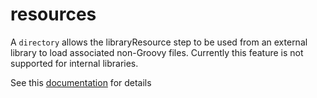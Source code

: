 # resources

A `directory` allows the libraryResource step to be used from an external library to load associated non-Groovy files. 
Currently this feature is not supported for internal libraries.

See this [documentation](https://jenkins.io/doc/book/pipeline/shared-libraries/) for details